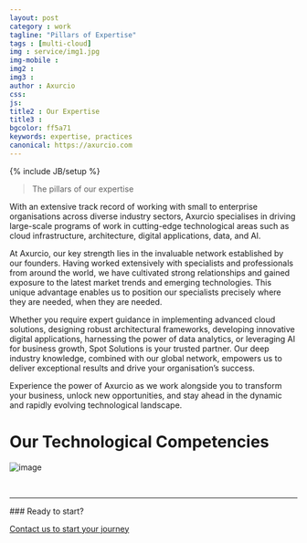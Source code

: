 ```yaml
---
layout: post
category : work
tagline: "Pillars of Expertise"
tags : [multi-cloud]
img : service/img1.jpg
img-mobile : 
img2 : 
img3 : 
author : Axurcio
css: 
js: 
title2 : Our Expertise
title3 : 
bgcolor: ff5a71
keywords: expertise, practices
canonical: https://axurcio.com
---
```

{% include JB/setup %}

> The pillars of our expertise

<!--more-->

With an extensive track record of working with small to enterprise organisations across diverse industry sectors, Axurcio specialises in driving large-scale programs of work in cutting-edge technological areas such as cloud infrastructure, architecture, digital applications, data, and AI.​

At Axurcio, our key strength lies in the invaluable network established by our founders. Having worked extensively with specialists and professionals from around the world, we have cultivated strong relationships and gained exposure to the latest market trends and emerging technologies. This unique advantage enables us to position our specialists precisely where they are needed, when they are needed.​

Whether you require expert guidance in implementing advanced cloud solutions, designing robust architectural frameworks, developing innovative digital applications, harnessing the power of data analytics, or leveraging AI for business growth, Spot Solutions is your trusted partner. Our deep industry knowledge, combined with our global network, empowers us to deliver exceptional results and drive your organisation’s success.​

Experience the power of Axurcio as we work alongside you to transform your business, unlock new opportunities, and stay ahead in the dynamic and rapidly evolving technological landscape.​

# Our Technological Competencies

![image](https://github.com/Axurcio/axurcio.github.io/assets/662868/03944ecd-1619-4ea9-b4ac-c023020d9b77)

<br />
<hr />
### Ready to start?  

[Contact us to start your journey](/contact)